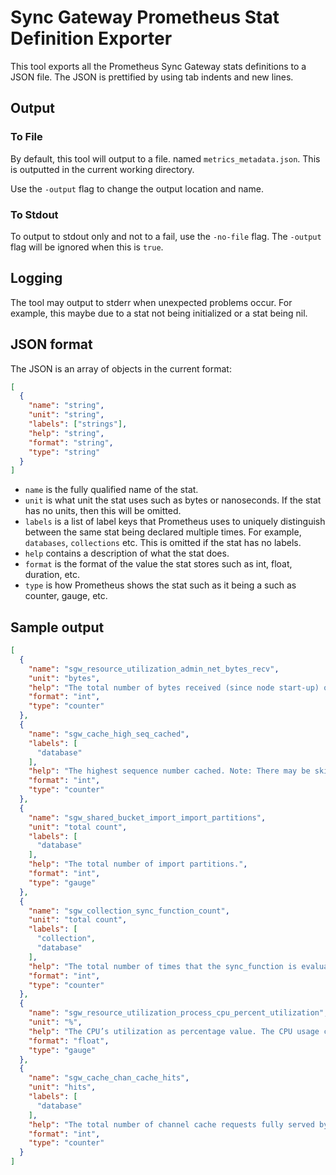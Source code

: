 # Sync Gateway Prometheus Stat Definition Exporter
This tool exports all the Prometheus Sync Gateway stats definitions to a JSON file. The JSON is prettified by using tab indents and new lines.

## Output
### To File
By default, this tool will output to a file. named `metrics_metadata.json`. This is outputted in the current working directory.

Use the `-output` flag to change the output location and name.

### To Stdout
To output to stdout only and not to a fail, use the `-no-file` flag. The `-output` flag will be ignored when this is `true`.

## Logging
The tool may output to stderr when unexpected problems occur. For example, this maybe due to a stat not being initialized or a stat being nil.

## JSON format
The JSON is an array of objects in the current format:
```json
[
  {
    "name": "string",
    "unit": "string",
    "labels": ["strings"],
    "help": "string",
    "format": "string",
    "type": "string"
  }
]
```

- `name` is the fully qualified name of the stat.
- `unit` is what unit the stat uses such as bytes or nanoseconds. If the stat has no units, then this will be omitted.
- `labels` is a list of label keys that Prometheus uses to uniquely distinguish between the same stat being declared multiple times. For example, `databases`, `collections` etc. This is omitted if the stat has no labels.
- `help` contains a description of what the stat does.
- `format` is the format of the value the stat stores such as int, float, duration, etc.
- `type` is how Prometheus shows the stat such as it being a such as counter, gauge, etc.

## Sample output
```json
[
  {
    "name": "sgw_resource_utilization_admin_net_bytes_recv",
    "unit": "bytes",
    "help": "The total number of bytes received (since node start-up) on the network interface to which the Sync Gateway api.admin_interface is bound. By default, that is the number of bytes received on 127.0.0.1:4985 since node start-up.",
    "format": "int",
    "type": "counter"
  },
  {
    "name": "sgw_cache_high_seq_cached",
    "labels": [
      "database"
    ],
    "help": "The highest sequence number cached. Note: There may be skipped sequences lower than high_seq_cached.",
    "format": "int",
    "type": "counter"
  },
  {
    "name": "sgw_shared_bucket_import_import_partitions",
    "unit": "total count",
    "labels": [
      "database"
    ],
    "help": "The total number of import partitions.",
    "format": "int",
    "type": "gauge"
  },
  {
    "name": "sgw_collection_sync_function_count",
    "unit": "total count",
    "labels": [
      "collection",
      "database"
    ],
    "help": "The total number of times that the sync_function is evaluated for this collection.",
    "format": "int",
    "type": "counter"
  },
  {
    "name": "sgw_resource_utilization_process_cpu_percent_utilization",
    "unit": "%",
    "help": "The CPU’s utilization as percentage value. The CPU usage calculation is performed based on user and system CPU time, but it does not include components such as iowait. The derivation means that the values of process_cpu_percent_utilization and %Cpu, returned when running the top command, will differ",
    "format": "float",
    "type": "gauge"
  },
  {
    "name": "sgw_cache_chan_cache_hits",
    "unit": "hits",
    "labels": [
      "database"
    ],
    "help": "The total number of channel cache requests fully served by the cache. This metric is useful in calculating the channel cache hit ratio: channel cache hit ratio = chan_cache_hits / (chan_cache_hits + chan_cache_misses)",
    "format": "int",
    "type": "counter"
  }
]
```